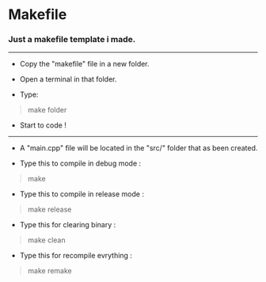 # Makefile

### Just a makefile template i made.

---

* Copy the "makefile" file in a new folder.

* Open a terminal in that folder.

* Type:
>make folder

* Start to code !

---

* A "main.cpp" file will be located in the "src/" folder that as been created.

* Type this to compile in debug mode :
>make

* Type this to compile in release mode :
>make release

* Type this for clearing binary :
>make clean

* Type this for recompile evrything :
>make remake